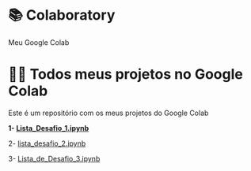 # 📚 Colaboratory
Meu Google Colab

# 👨‍💻 Todos meus projetos no Google Colab
Este é um repositório com os meus projetos do Google Colab

**1- [Lista_Desafio_1.ipynb](/Lista_Desafio_1.ipynb)**

2- [lista_desafio_2.ipynb](/lista_desafio_2.ipynb)

3- [Lista_de_Desafio_3.ipynb](/Lista_de_Desafio_3.ipynb)
